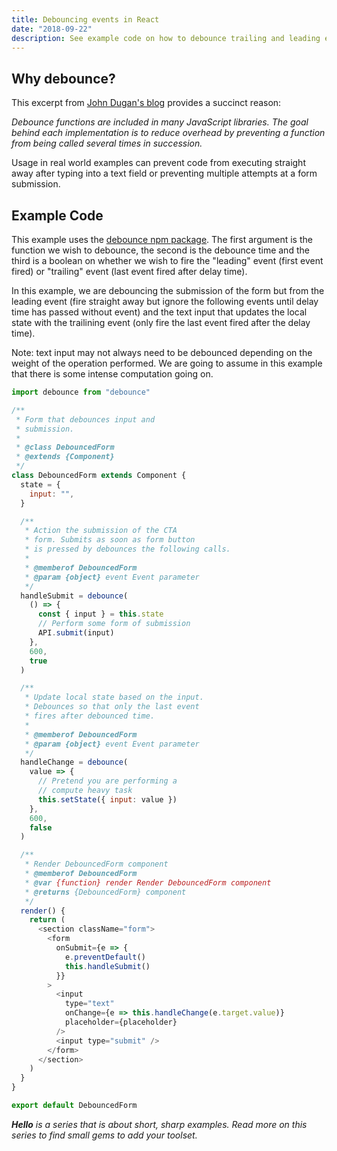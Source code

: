 ```yaml
---
title: Debouncing events in React
date: "2018-09-22"
description: See example code on how to debounce trailing and leading events.
---
```


## Why debounce?

This excerpt from [John Dugan's blog](https://john-dugan.com/javascript-debounce/) provides a succinct reason:

_Debounce functions are included in many JavaScript libraries. The goal behind each implementation is to reduce overhead by preventing a function from being called several times in succession._

Usage in real world examples can prevent code from executing straight away after typing into a text field or preventing multiple attempts at a form submission.

## Example Code

This example uses the [debounce npm package](https://www.npmjs.com/package/debounce). The first argument is the function we wish to debounce, the second is the debounce time and the third is a boolean on whether we wish to fire the "leading" event (first event fired) or "trailing" event (last event fired after delay time).

In this example, we are debouncing the submission of the form but from the leading event (fire straight away but ignore the following events until delay time has passed without event) and the text input that updates the local state with the trailining event (only fire the last event fired after the delay time).

Note: text input may not always need to be debounced depending on the weight of the operation performed. We are going to assume in this example that there is some intense computation going on.

```javascript
import debounce from "debounce"

/**
 * Form that debounces input and
 * submission.
 *
 * @class DebouncedForm
 * @extends {Component}
 */
class DebouncedForm extends Component {
  state = {
    input: "",
  }

  /**
   * Action the submission of the CTA
   * form. Submits as soon as form button
   * is pressed by debounces the following calls.
   *
   * @memberof DebouncedForm
   * @param {object} event Event parameter
   */
  handleSubmit = debounce(
    () => {
      const { input } = this.state
      // Perform some form of submission
      API.submit(input)
    },
    600,
    true
  )

  /**
   * Update local state based on the input.
   * Debounces so that only the last event
   * fires after debounced time.
   *
   * @memberof DebouncedForm
   * @param {object} event Event parameter
   */
  handleChange = debounce(
    value => {
      // Pretend you are performing a
      // compute heavy task
      this.setState({ input: value })
    },
    600,
    false
  )

  /**
   * Render DebouncedForm component
   * @memberof DebouncedForm
   * @var {function} render Render DebouncedForm component
   * @returns {DebouncedForm} component
   */
  render() {
    return (
      <section className="form">
        <form
          onSubmit={e => {
            e.preventDefault()
            this.handleSubmit()
          }}
        >
          <input
            type="text"
            onChange={e => this.handleChange(e.target.value)}
            placeholder={placeholder}
          />
          <input type="submit" />
        </form>
      </section>
    )
  }
}

export default DebouncedForm
```

_**Hello** is a series that is about short, sharp examples. Read more on this series to find small gems to add your toolset._
